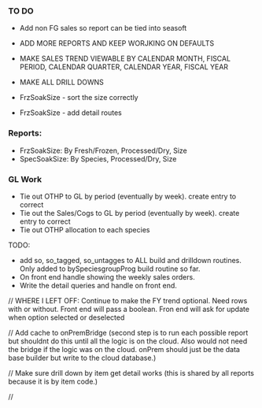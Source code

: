 ### TO DO

- Add non FG sales so report can be tied into seasoft
- ADD MORE REPORTS AND KEEP WORJKING ON DEFAULTS
- MAKE SALES TREND VIEWABLE BY CALENDAR MONTH, FISCAL PERIOD, CALENDAR QUARTER, CALENDAR YEAR, FISCAL YEAR
- MAKE ALL DRILL DOWNS

- FrzSoakSize - sort the size correctly
- FrzSoakSize - add detail routes

### Reports:

- FrzSoakSize: By Fresh/Frozen, Processed/Dry, Size
- SpecSoakSize: By Species, Processed/Dry, Size

### GL Work

- Tie out OTHP to GL by period (eventually by week). create entry to correct
- Tie out the Sales/Cogs to GL by period (eventually by week). create entry to correct
- Tie out OTHP allocation to each species

TODO:

- add so, so_tagged, so_untagges to ALL build and drilldown routines. Only added to bySpeciesgroupProg build routine so far.
- On front end handle showing the weekly sales orders.
- Write the detail queries and handle on front end.

// WHERE I LEFT OFF: Continue to make the FY trend optional. Need rows with or without. Front end will pass a boolean. Fron end will ask for update when option selected or deselected

// Add cache to onPremBridge (second step is to run each possible report but shouldnt do this until all the logic is on the cloud. Also would not need the bridge if the logic was on the cloud. onPrem should just be the data base builder but write to the cloud database.)

// Make sure drill down by item get detail works (this is shared by all reports because it is by item code.)

//
